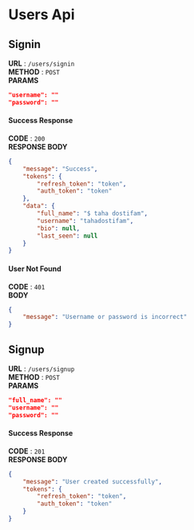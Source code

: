 # Users Api

## Signin
**URL** : `/users/signin`   
**METHOD** : `POST`   
**PARAMS**   
```json
"username": ""
"password": ""
```
#### Success Response   
**CODE** : `200`   
**RESPONSE BODY**   
```json
{
    "message": "Success",
    "tokens": {
        "refresh_token": "token",
        "auth_token": "token"
    },
    "data": {
        "full_name": "$ taha dostifam",
        "username": "tahadostifam",
        "bio": null,
        "last_seen": null
    }
}

```
#### User Not Found
**CODE** : `401`   
**BODY**   
```json
{
    "message": "Username or password is incorrect"
}
```

<!-- -------------------------------- -->

## Signup
**URL** : `/users/signup`   
**METHOD** : `POST`   
**PARAMS**   
```json
"full_name": ""
"username": ""
"password": ""
```
#### Success Response   
**CODE** : `201`   
**RESPONSE BODY**   
```json
{
    "message": "User created successfully",
    "tokens": {
        "refresh_token": "token",
        "auth_token": "token"
    }
}
```
